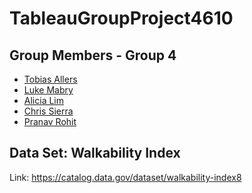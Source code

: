 # TableauGroupProject4610

## Group Members - Group 4
- [Tobias Allers]()
- [Luke Mabry](https://github.com/Luke111033/TableauGroupProject4610/blob/main/README.md)
- [Alicia Lim]()
- [Chris Sierra]()
- [Pranav Rohit]()

## Data Set: Walkability Index
Link: https://catalog.data.gov/dataset/walkability-index8
